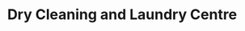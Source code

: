 ---
title: "Dry Cleaning and Laundry Centre"
url: /aldershot/dry-cleaning-and-laundry-centre/
shop: laundry
---